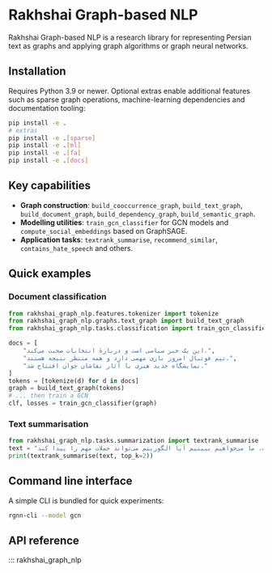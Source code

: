 # Rakhshai Graph-based NLP

Rakhshai Graph-based NLP is a research library for representing Persian text as graphs and applying graph algorithms or graph neural networks.

## Installation

Requires Python 3.9 or newer. Optional extras enable additional features such as sparse graph operations, machine-learning dependencies and documentation tooling:

```bash
pip install -e .
# extras
pip install -e .[sparse]
pip install -e .[ml]
pip install -e .[fa]
pip install -e .[docs]
```

## Key capabilities

- **Graph construction**: `build_cooccurrence_graph`, `build_text_graph`, `build_document_graph`, `build_dependency_graph`, `build_semantic_graph`.
- **Modelling utilities**: `train_gcn_classifier` for GCN models and `compute_social_embeddings` based on GraphSAGE.
- **Application tasks**: `textrank_summarise`, `recommend_similar`, `contains_hate_speech` and others.

## Quick examples

### Document classification
```python
from rakhshai_graph_nlp.features.tokenizer import tokenize
from rakhshai_graph_nlp.graphs.text_graph import build_text_graph
from rakhshai_graph_nlp.tasks.classification import train_gcn_classifier

docs = [
    "این یک خبر سیاسی است و دربارهٔ انتخابات صحبت می‌کند.",
    "تیم فوتبال امروز بازی مهمی دارد و همه منتظر نتیجه هستند.",
    "نمایشگاه جدید هنری با آثار نقاشان جوان افتتاح شد."
]
tokens = [tokenize(d) for d in docs]
graph = build_text_graph(tokens)
# ... then train a GCN
clf, losses = train_gcn_classifier(graph)
```

### Text summarisation
```python
from rakhshai_graph_nlp.tasks.summarization import textrank_summarise
text = "این یک متن نمونه برای خلاصه‌سازی است. ما می‌خواهیم ببینیم آیا الگوریتم می‌تواند جملات مهم را پیدا کند."
print(textrank_summarise(text, top_k=2))
```

## Command line interface

A simple CLI is bundled for quick experiments:

```bash
rgnn-cli --model gcn
```

## API reference

::: rakhshai_graph_nlp
